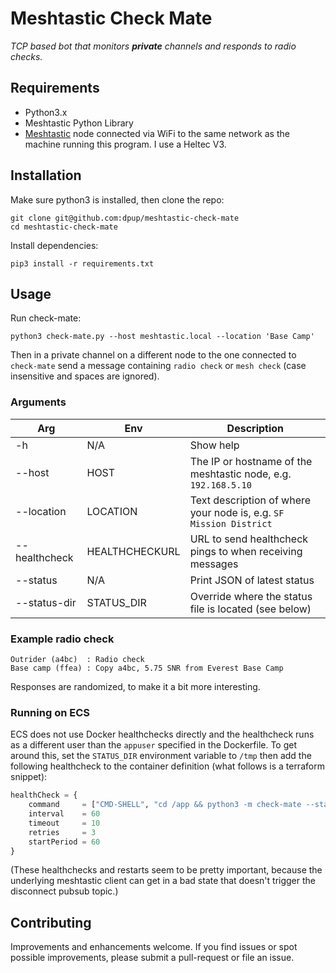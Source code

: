 # Meshtastic Check Mate

_TCP based bot that monitors **private** channels and responds to radio checks._

## Requirements

- Python3.x
- Meshtastic Python Library
- [Meshtastic](https://meshtastic.org) node connected via WiFi to the same network as the machine running this program. I use a Heltec V3.

## Installation

Make sure python3 is installed, then clone the repo:

    git clone git@github.com:dpup/meshtastic-check-mate
    cd meshtastic-check-mate

Install dependencies:

    pip3 install -r requirements.txt

## Usage

Run check-mate:

    python3 check-mate.py --host meshtastic.local --location 'Base Camp'

Then in a private channel on a different node to the one connected to `check-mate` send a message containing `radio check` or `mesh check` (case insensitive and spaces are ignored).

### Arguments

| Arg           | Env            | Description                                                        |
| ------------- | -------------- | ------------------------------------------------------------------ |
| -h            | N/A            | Show help                                                          |
| --host        | HOST           | The IP or hostname of the meshtastic node, e.g. `192.168.5.10`     |
| --location    | LOCATION       | Text description of where your node is, e.g. `SF Mission District` |
| --healthcheck | HEALTHCHECKURL | URL to send healthcheck pings to when receiving messages           |
| --status      | N/A            | Print JSON of latest status                                        |
| --status-dir  | STATUS_DIR     | Override where the status file is located (see below)              |

### Example radio check

    Outrider (a4bc)  : Radio check
    Base camp (ffea) : Copy a4bc, 5.75 SNR from Everest Base Camp

Responses are randomized, to make it a bit more interesting.

### Running on ECS

ECS does not use Docker healthchecks directly and the healthcheck runs as a different user than the `appuser` specified in the Dockerfile. To get around this, set the `STATUS_DIR` environment variable to `/tmp` then add the following healthcheck to the container definition (what follows is a terraform snippet):

```terraform
healthCheck = {
    command     = ["CMD-SHELL", "cd /app && python3 -m check-mate --status --status-dir=/tmp"]
    interval    = 60
    timeout     = 10
    retries     = 3
    startPeriod = 60
}
```

(These healthchecks and restarts seem to be pretty important, because the underlying meshtastic client can get in a bad state that doesn't trigger the disconnect pubsub topic.)

## Contributing

Improvements and enhancements welcome. If you find issues or spot possible
improvements, please submit a pull-request or file an issue.
